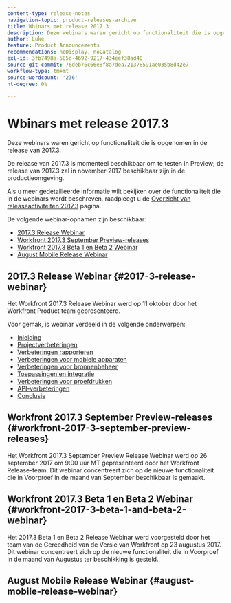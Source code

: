 ```yaml
---
content-type: release-notes
navigation-topic: product-releases-archive
title: Wbinars met release 2017.3
description: Deze webinars waren gericht op functionaliteit die is opgenomen in de release van 2017.3.
author: Luke
feature: Product Announcements
recommendations: noDisplay, noCatalog
exl-id: 3fb7498a-585d-4692-9217-434eef38ad40
source-git-commit: 76deb76c66e8f8a7dea721378591ae035b8d42e7
workflow-type: tm+mt
source-wordcount: '236'
ht-degree: 0%

---
```


# Wbinars met release 2017.3

Deze webinars waren gericht op functionaliteit die is opgenomen in de release van 2017.3. 

De release van 2017.3 is momenteel beschikbaar om te testen in Preview; de release van 2017.3 zal in november 2017 beschikbaar zijn in de productieomgeving.

Als u meer gedetailleerde informatie wilt bekijken over de functionaliteit die in de webinars wordt beschreven, raadpleegt u de [Overzicht van releaseactiviteiten 2017.3](../../../../product-announcements/product-releases/quarterly-release-archive/2017.3-release-activity/2017.3-release-activity-overview.md) pagina.

De volgende webinar-opnamen zijn beschikbaar:

* [2017.3 Release Webinar](#2017-3-release-webinar)
* [Workfront 2017.3 September Preview-releases](#workfront-2017-3-september-preview-releases)
* [Workfront 2017.3 Beta 1 en Beta 2 Webinar](#workfront-2017-3-beta-1-and-beta-2-webinar)
* [August Mobile Release Webinar](#august-mobile-release-webinar)

## 2017.3 Release Webinar {#2017-3-release-webinar}

Het Workfront 2017.3 Release Webinar werd op 11 oktober door het Workfront Product team gepresenteerd.  

Voor gemak, is webinar verdeeld in de volgende onderwerpen:

* [Inleiding](#introduction)
* [Projectverbeteringen](#project-enhancements)
* [Verbeteringen rapporteren](#reporting-enhancements)
* [Verbeteringen voor mobiele apparaten](#agile-enhancements)
* [Verbeteringen voor bronnenbeheer](#resource-management-enhancements)
* [Toepassingen en integratie](#apps-and-integrations)
* [Verbeteringen voor proefdrukken](#proofing-enhancements)
* [API-verbeteringen](#api-enhancements)
* [Conclusie](#conclusion)

## Workfront 2017.3 September Preview-releases {#workfront-2017-3-september-preview-releases}

Het Workfront 2017.3 September Preview Release Webinar werd op 26 september 2017 om 9:00 uur MT gepresenteerd door het Workfront Release-team. Dit webinar concentreert zich op de nieuwe functionaliteit die in Voorproef in de maand van September beschikbaar is gemaakt.

## Workfront 2017.3 Beta 1 en Beta 2 Webinar {#workfront-2017-3-beta-1-and-beta-2-webinar}

Het 2017.3 Beta 1 en Beta 2 Release Webinar werd voorgesteld door het team van de Gereedheid van de Versie van Workfront op 23 augustus 2017. Dit webinar concentreert zich op de nieuwe functionaliteit die in Voorproef in de maand van Augustus ter beschikking is gesteld.

## August Mobile Release Webinar {#august-mobile-release-webinar}
